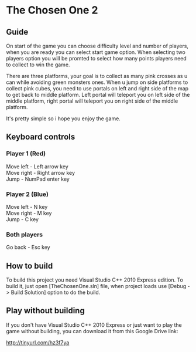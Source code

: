 # The Chosen One 2

## Guide

On start of the game you can choose difficulty level and number of players, when you are ready you can select start game option.
When selecting two players option you will be promted to select how many points players need to collect to win the game.

There are three platforms, your goal is to collect as many pink crosses as u can while avoiding green monsters ones.
When u jump on side platforms to collect pink cubes, you need to use portals on left and right side of the map to get back to middle platform.
Left portal will teleport you on left side of the middle platform, right portal will teleport you on right side of the middle platform.

It's pretty simple so i hope you enjoy the game.

## Keyboard controls

### Player 1 (Red)

Move left - Left arrow key  
Move right - Right arrow key  
Jump - NumPad enter key  

### Player 2 (Blue)

Move left - N key  
Move right - M key  
Jump - C key  

### Both players

Go back - Esc key

## How to build

To build this project you need Visual Studio C++ 2010 Express edition. To build it, just open [TheChosenOne.sln] file,
when project loads use [Debug -> Build Solution] option to do the build.

## Play without building

If you don't have Visual Studio C++ 2010 Express or just want to play the game without building, you can download it from this Google Drive link:

http://tinyurl.com/hz3f7ya

